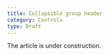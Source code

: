 ```yaml
---
title: Collapsible group header
category: Controls
type: Draft
---
```


The article is under construction. 

<!--
Replace category to "Components" when the article is complete
-->